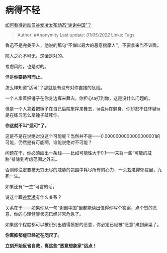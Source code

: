 # 病得不轻
[如何看待运动员谷爱凌发布动态“谢谢中国”？](https://www.zhihu.com/question/530467834/answer/2462922421)

> Author: #Anonymity
> Last update: *01/05/2022*
> Links:
> Tags:

鲁迅不是完美圣人，他说的那句“不惮以最大的恶意揣摩人”，不要拿来当圣训看。

防人之心不可无，这话是对的。

考虑风险，也是对的。

但是**你要适可而止**。

怎么样知道“适可”？那就是有没有对你直接的危险。

一个人拿着把锤子在你身边挥来舞去，你担心ta打到你，这是没什么问题的。

但是一个人拿着把锤子在自己后院里挥来舞去，ta说ta在健身，你却忍不住怀疑ta是在练习怎么拿锤子敲死你。

**你这就不叫“适可”了。**

这是不是在说绝对没这个可能呢？当然并不是——0.0000000000000000001的可能，仍然是有可能啊，谁能说绝对不可能？

问题在于，你必须画出一条线——比如可能性大于0.1——来将一些“可能的威胁”排除到考虑范围之外去。

否则你注定要被无穷无尽的威胁的包围中耗尽所有的心力，一头栽进抑郁症里，九死一生。

如果还有“一生”可言的话。

说这个跟[谷爱凌](https://www.zhihu.com/search?q=%E8%B0%B7%E7%88%B1%E5%87%8C&search_source=Entity&hybrid_search_source=Entity&hybrid_search_extra=%7B%22sourceType%22%3A%22answer%22%2C%22sourceId%22%3A2462922421%7D)有什么关系？

关系在于——如果你从一句“谢谢中国”里都能读出值得你写个答案、点个赞的恶意，你的心理健康状态已经非常危急了。

如果这个程度都可以被识别出值得愤怒的恶意，你必定已经被“恶意”淹到鼻梁了。

**你离抑郁症已经近在咫尺了。**

**立刻开始反省自救，离这些“恶意想象家”远点！**

